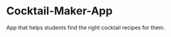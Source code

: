 Cocktail-Maker-App
==================

App that helps students find the right cocktail recipes for them.
